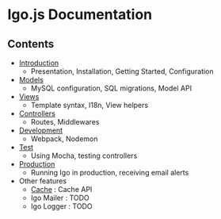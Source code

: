 # Igo.js Documentation

## Contents

- [Introduction](/docs/introduction.md)
  - Presentation, Installation, Getting Started, Configuration
- [Models](/docs/models.md)
  - MySQL configuration, SQL migrations, Model API
- [Views](/docs/views.md)
  - Template syntax, I18n, View helpers
- [Controllers](/docs/controllers.md)
  - Routes, Middlewares
- [Development](/docs/development.md)
  - Webpack, Nodemon
- [Test](/docs/test.md)
  - Using Mocha, testing controllers
- [Production](/docs/production.md)
  - Running Igo in production, receiving email alerts
- Other features
  - [Cache](/docs/cache.md) : Cache API
  - Igo Mailer : TODO
  - Igo Logger : TODO
